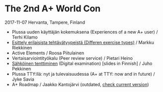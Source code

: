 # The 2nd A+ World Con

2017-11-07 Hervanta, Tampere, Finland

* Plussa uuden käyttäjän kokemuksena (Experiences of a new A+ user) / Terhi Kilamo
* [Esittely erilaisista tehtävätyypeistä (Differen exercise types)](exercise_types.pdf) / Markku Riekkinen
* Active Elements / Roosa Piitulainen
* Vertaisarviointityökalu (Peer review service) / Pietari Heino
* [Sähköinen tenttiminen](sahkoinen_tenttiminen.pdf) (Digital examination) [slides in Finnish] / Juho Pekkinen
* Plussa TTY:llä: nyt ja tulevaisuudessa (A+ at TTY: now and in future) / Jyke Savia
* A+ Roadmap / Jaakko Kantojärvi (outdated, [check current version](/roadmap/presentation/))
